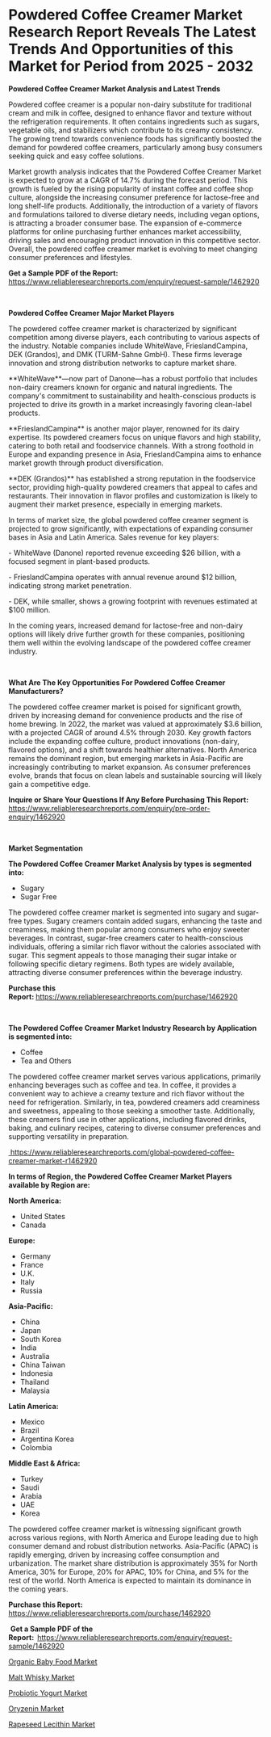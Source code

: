 <p><h1>Powdered Coffee Creamer Market Research Report Reveals The Latest Trends And Opportunities of this Market for Period from 2025 - 2032</h1></p><p><strong>Powdered Coffee Creamer Market Analysis and Latest Trends</strong></p>
<p><p>Powdered coffee creamer is a popular non-dairy substitute for traditional cream and milk in coffee, designed to enhance flavor and texture without the refrigeration requirements. It often contains ingredients such as sugars, vegetable oils, and stabilizers which contribute to its creamy consistency. The growing trend towards convenience foods has significantly boosted the demand for powdered coffee creamers, particularly among busy consumers seeking quick and easy coffee solutions.</p><p>Market growth analysis indicates that the Powdered Coffee Creamer Market is expected to grow at a CAGR of 14.7% during the forecast period. This growth is fueled by the rising popularity of instant coffee and coffee shop culture, alongside the increasing consumer preference for lactose-free and long shelf-life products. Additionally, the introduction of a variety of flavors and formulations tailored to diverse dietary needs, including vegan options, is attracting a broader consumer base. The expansion of e-commerce platforms for online purchasing further enhances market accessibility, driving sales and encouraging product innovation in this competitive sector. Overall, the powdered coffee creamer market is evolving to meet changing consumer preferences and lifestyles.</p></p>
<p><strong>Get a Sample PDF of the Report:&nbsp;</strong> <a href="https://www.reliableresearchreports.com/enquiry/request-sample/1462920?utm_campaign=112&utm_medium=2&utm_source=Github&utm_content=ia&utm_term=14022025&utm_id=powdered-coffee-creamer">https://www.reliableresearchreports.com/enquiry/request-sample/1462920</a></p>
<p>&nbsp;</p>
<p><strong>Powdered Coffee Creamer Major Market Players</strong></p>
<p><p>The powdered coffee creamer market is characterized by significant competition among diverse players, each contributing to various aspects of the industry. Notable companies include WhiteWave, FrieslandCampina, DEK (Grandos), and DMK (TURM-Sahne GmbH). These firms leverage innovation and strong distribution networks to capture market share.</p><p>**WhiteWave**—now part of Danone—has a robust portfolio that includes non-dairy creamers known for organic and natural ingredients. The company's commitment to sustainability and health-conscious products is projected to drive its growth in a market increasingly favoring clean-label products.</p><p>**FrieslandCampina** is another major player, renowned for its dairy expertise. Its powdered creamers focus on unique flavors and high stability, catering to both retail and foodservice channels. With a strong foothold in Europe and expanding presence in Asia, FrieslandCampina aims to enhance market growth through product diversification.</p><p>**DEK (Grandos)** has established a strong reputation in the foodservice sector, providing high-quality powdered creamers that appeal to cafes and restaurants. Their innovation in flavor profiles and customization is likely to augment their market presence, especially in emerging markets.</p><p>In terms of market size, the global powdered coffee creamer segment is projected to grow significantly, with expectations of expanding consumer bases in Asia and Latin America. Sales revenue for key players:</p><p>- WhiteWave (Danone) reported revenue exceeding $26 billion, with a focused segment in plant-based products.</p><p>- FrieslandCampina operates with annual revenue around $12 billion, indicating strong market penetration.</p><p>- DEK, while smaller, shows a growing footprint with revenues estimated at $100 million.</p><p>In the coming years, increased demand for lactose-free and non-dairy options will likely drive further growth for these companies, positioning them well within the evolving landscape of the powdered coffee creamer industry.</p></p>
<p>&nbsp;</p>
<p><strong>What Are The Key Opportunities For Powdered Coffee Creamer Manufacturers?</strong></p>
<p><p>The powdered coffee creamer market is poised for significant growth, driven by increasing demand for convenience products and the rise of home brewing. In 2022, the market was valued at approximately $3.6 billion, with a projected CAGR of around 4.5% through 2030. Key growth factors include the expanding coffee culture, product innovations (non-dairy, flavored options), and a shift towards healthier alternatives. North America remains the dominant region, but emerging markets in Asia-Pacific are increasingly contributing to market expansion. As consumer preferences evolve, brands that focus on clean labels and sustainable sourcing will likely gain a competitive edge.</p></p>
<p><strong>Inquire or Share Your Questions If Any Before Purchasing This Report:</strong> <a href="https://www.reliableresearchreports.com/enquiry/pre-order-enquiry/1462920?utm_campaign=112&utm_medium=2&utm_source=Github&utm_content=ia&utm_term=14022025&utm_id=powdered-coffee-creamer">https://www.reliableresearchreports.com/enquiry/pre-order-enquiry/1462920</a></p>
<p>&nbsp;</p>
<p><strong>Market Segmentation</strong></p>
<p><strong>The Powdered Coffee Creamer Market Analysis by types is segmented into:</strong></p>
<p><ul><li>Sugary</li><li>Sugar Free</li></ul></p>
<p><p>The powdered coffee creamer market is segmented into sugary and sugar-free types. Sugary creamers contain added sugars, enhancing the taste and creaminess, making them popular among consumers who enjoy sweeter beverages. In contrast, sugar-free creamers cater to health-conscious individuals, offering a similar rich flavor without the calories associated with sugar. This segment appeals to those managing their sugar intake or following specific dietary regimens. Both types are widely available, attracting diverse consumer preferences within the beverage industry.</p></p>
<p><strong>Purchase this Report:&nbsp;</strong><a href="https://www.reliableresearchreports.com/purchase/1462920?utm_campaign=112&utm_medium=2&utm_source=Github&utm_content=ia&utm_term=14022025&utm_id=powdered-coffee-creamer">https://www.reliableresearchreports.com/purchase/1462920</a></p>
<p>&nbsp;</p>
<p><strong>The Powdered Coffee Creamer Market Industry Research by Application is segmented into:</strong></p>
<p><ul><li>Coffee</li><li>Tea and Others</li></ul></p>
<p><p>The powdered coffee creamer market serves various applications, primarily enhancing beverages such as coffee and tea. In coffee, it provides a convenient way to achieve a creamy texture and rich flavor without the need for refrigeration. Similarly, in tea, powdered creamers add creaminess and sweetness, appealing to those seeking a smoother taste. Additionally, these creamers find use in other applications, including flavored drinks, baking, and culinary recipes, catering to diverse consumer preferences and supporting versatility in preparation.</p></p>
<p><a href="https://www.reliableresearchreports.com/global-powdered-coffee-creamer-market-r1462920?utm_campaign=112&utm_medium=2&utm_source=Github&utm_content=ia&utm_term=14022025&utm_id=powdered-coffee-creamer">&nbsp;https://www.reliableresearchreports.com/global-powdered-coffee-creamer-market-r1462920</a></p>
<p><strong>In terms of Region, the Powdered Coffee Creamer Market Players available by Region are:</strong></p>
<p>
    <p> <strong> North America: </strong>
        <ul>
            <li>United States</li>
            <li>Canada</li>
        </ul>
        </p> 
    <p> <strong> Europe: </strong>
        <ul>
            <li>Germany</li>
            <li>France</li>
            <li>U.K.</li>
            <li>Italy</li>
            <li>Russia</li>
        </ul>
        </p> 
    <p> <strong> Asia-Pacific: </strong>
        <ul>
            <li>China</li>
            <li>Japan</li>
            <li>South Korea</li>
            <li>India</li>
            <li>Australia</li>
            <li>China Taiwan</li>
            <li>Indonesia</li>
            <li>Thailand</li>
            <li>Malaysia</li>
        </ul>
        </p> 
    <p> <strong> Latin America: </strong>
        <ul>
            <li>Mexico</li>
            <li>Brazil</li>
            <li>Argentina Korea</li>
            <li>Colombia</li>
        </ul>
        </p> 
    <p> <strong> Middle East & Africa: </strong>
        <ul>
            <li>Turkey</li>
            <li>Saudi</li>
            <li>Arabia</li>
            <li>UAE</li>
            <li>Korea</li>
        </ul>
    </p>
    </p>
<p><p>The powdered coffee creamer market is witnessing significant growth across various regions, with North America and Europe leading due to high consumer demand and robust distribution networks. Asia-Pacific (APAC) is rapidly emerging, driven by increasing coffee consumption and urbanization. The market share distribution is approximately 35% for North America, 30% for Europe, 20% for APAC, 10% for China, and 5% for the rest of the world. North America is expected to maintain its dominance in the coming years.</p></p>
<p><strong>Purchase this Report: </strong><a href="https://www.reliableresearchreports.com/purchase/1462920?utm_campaign=112&utm_medium=2&utm_source=Github&utm_content=ia&utm_term=14022025&utm_id=powdered-coffee-creamer">https://www.reliableresearchreports.com/purchase/1462920</a></p>
<p>&nbsp;<strong>Get a Sample PDF of the Report:&nbsp;&nbsp;</strong><a href="https://www.reliableresearchreports.com/enquiry/request-sample/1462920?utm_campaign=112&utm_medium=2&utm_source=Github&utm_content=ia&utm_term=14022025&utm_id=powdered-coffee-creamer">https://www.reliableresearchreports.com/enquiry/request-sample/1462920</a></p>
<p><strong></strong></p>
<p><p><a href="https://github.com/curinbucan9/Market-Research-Report-List-1/blob/main/organic-baby-food-market.md?utm_campaign=112&utm_medium=2&utm_source=Github&utm_content=ia&utm_term=14022025&utm_id=powdered-coffee-creamer">Organic Baby Food Market</a></p><p><a href="https://github.com/qetelosooya/Market-Research-Report-List-1/blob/main/malt-whisky-market.md?utm_campaign=112&utm_medium=2&utm_source=Github&utm_content=ia&utm_term=14022025&utm_id=powdered-coffee-creamer">Malt Whisky Market</a></p><p><a href="https://github.com/boitafbg/Market-Research-Report-List-1/blob/main/probiotic-yogurt-market.md?utm_campaign=112&utm_medium=2&utm_source=Github&utm_content=ia&utm_term=14022025&utm_id=powdered-coffee-creamer">Probiotic Yogurt Market</a></p><p><a href="https://github.com/laajzervo/Market-Research-Report-List-1/blob/main/oryzenin-market.md?utm_campaign=112&utm_medium=2&utm_source=Github&utm_content=ia&utm_term=14022025&utm_id=powdered-coffee-creamer">Oryzenin Market</a></p><p><a href="https://github.com/zanoligarav/Market-Research-Report-List-1/blob/main/rapeseed-lecithin-market.md?utm_campaign=112&utm_medium=2&utm_source=Github&utm_content=ia&utm_term=14022025&utm_id=powdered-coffee-creamer">Rapeseed Lecithin Market</a></p></p>